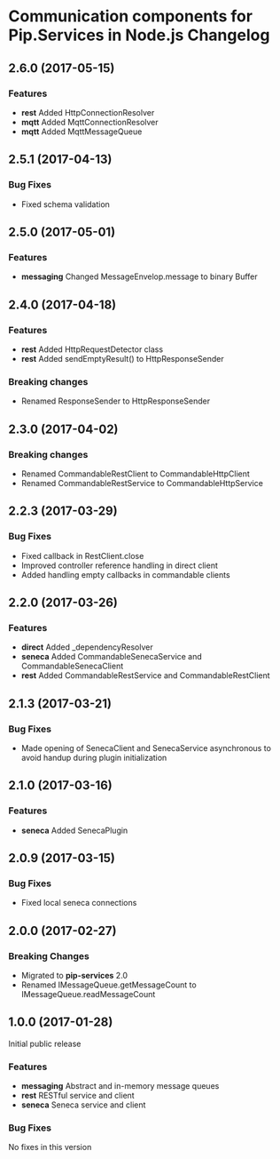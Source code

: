 # Communication components for Pip.Services in Node.js Changelog

## <a name="2.6.0"></a> 2.6.0 (2017-05-15)

### Features
* **rest** Added HttpConnectionResolver
* **mqtt** Added MqttConnectionResolver
* **mqtt** Added MqttMessageQueue

## <a name="2.5.1"></a> 2.5.1 (2017-04-13)

### Bug Fixes
* Fixed schema validation

## <a name="2.5.0"></a> 2.5.0 (2017-05-01)

### Features
* **messaging** Changed MessageEnvelop.message to binary Buffer

## <a name="2.4.0"></a> 2.4.0 (2017-04-18)

### Features
* **rest** Added HttpRequestDetector class
* **rest** Added sendEmptyResult() to HttpResponseSender

### Breaking changes
* Renamed ResponseSender to HttpResponseSender

## <a name="2.3.0"></a> 2.3.0 (2017-04-02)

### Breaking changes
* Renamed CommandableRestClient to CommandableHttpClient
* Renamed CommandableRestService to CommandableHttpService

## <a name="2.2.3"></a> 2.2.3 (2017-03-29)

### Bug Fixes
* Fixed callback in RestClient.close
* Improved controller reference handling in direct client
* Added handling empty callbacks in commandable clients

## <a name="2.2.0"></a> 2.2.0 (2017-03-26)

### Features
* **direct** Added _dependencyResolver
* **seneca** Added CommandableSenecaService and CommandableSenecaClient
* **rest** Added CommandableRestService and CommandableRestClient

## <a name="2.1.3"></a> 2.1.3 (2017-03-21)

### Bug Fixes
* Made opening of SenecaClient and SenecaService asynchronous to avoid handup during plugin initialization

## <a name="2.1.0"></a> 2.1.0 (2017-03-16)

### Features
* **seneca** Added SenecaPlugin

## <a name="2.0.9"></a> 2.0.9 (2017-03-15)

### Bug Fixes
* Fixed local seneca connections

## <a name="2.0.0"></a> 2.0.0 (2017-02-27)

### Breaking Changes
* Migrated to **pip-services** 2.0
* Renamed IMessageQueue.getMessageCount to IMessageQueue.readMessageCount

## <a name="1.0.0"></a> 1.0.0 (2017-01-28)

Initial public release

### Features
* **messaging** Abstract and in-memory message queues
* **rest** RESTful service and client
* **seneca** Seneca service and client

### Bug Fixes
No fixes in this version

